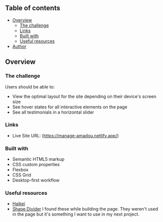 ## Table of contents

- [Overview](#overview)
  - [The challenge](#the-challenge)
  - [Links](#links)
  - [Built with](#built-with)
  - [Useful resources](#useful-resources)
- [Author](#author)

## Overview

### The challenge

Users should be able to:

- View the optimal layout for the site depending on their device's screen size
- See hover states for all interactive elements on the page
- See all testimonials in a horizontal slider

### Links

- Live Site URL: (https://manage-amadou.netlify.app/)

### Built with

- Semantic HTML5 markup
- CSS custom properties
- Flexbox
- CSS Grid
- Desktop-first workflow

### Useful resources

- [Haikei](https://app.haikei.app/)
- [Shape Divider](https://www.shapedivider.app/)
  I found these while building the page. They weren't used in the page
  but it's something I want to use in my next project.
